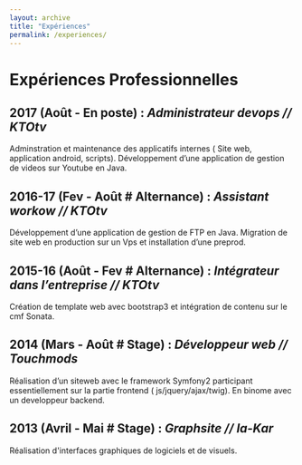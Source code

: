```yaml
---
layout: archive
title: "Expériences"
permalink: /experiences/
---
```


# Expériences Professionnelles

## 2017 (Août - En poste) : *Administrateur devops // KTOtv*
Adminstration et maintenance des applicatifs internes ( Site web, application android, scripts).
Développement d’une application de gestion de videos sur Youtube en Java.

## 2016-17 (Fev - Août # Alternance) : *Assistant workow // KTOtv*
Développement d’une application de gestion de FTP en Java.
Migration de site web en production sur un Vps et installation d’une preprod.

## 2015-16 (Août - Fev # Alternance) : *Intégrateur dans l’entreprise // KTOtv*
Création de template web avec bootstrap3 et intégration de contenu sur le cmf Sonata.

## 2014 (Mars - Août # Stage) : *Développeur web // Touchmods*
Réalisation d’un siteweb avec le framework Symfony2 participant essentiellement sur la partie
frontend ( js/jquery/ajax/twig). En binome avec un developpeur backend.

## 2013 (Avril - Mai # Stage) : *Graphsite // Ia-Kar*
Réalisation d&#39;interfaces graphiques de logiciels et de visuels.
